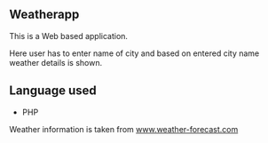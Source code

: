 ## Weatherapp
This is a Web based application.

Here user has to enter name of city and based on entered city name weather details is shown.

## Language used
* PHP

Weather information is taken from www.weather-forecast.com
